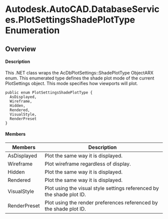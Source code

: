 # Autodesk.AutoCAD.DatabaseServices.PlotSettingsShadePlotType Enumeration

## Overview

#### Description
This .NET class wraps the AcDbPlotSettings::ShadePlotType ObjectARX enum. 
This enumerated type defines the shade plot mode of the current PlotSettings object. This mode specifies how viewports will plot.
```text
public enum PlotSettingsShadePlotType {
  AsDisplayed,
  Wireframe,
  Hidden,
  Rendered,
  VisualStyle,
  RenderPreset
}
```

#### Members
| Members | Description |
| --- | --- |
| AsDisplayed | Plot the same way it is displayed. |
| Wireframe | Plot wireframe regardless of display. |
| Hidden | Plot the same way it is displayed. |
| Rendered | Plot the same way it is displayed. |
| VisualStyle | Plot using the visual style settings referenced by the shade plot ID. |
| RenderPreset | Plot using the render preferences referenced by the shade plot ID. |